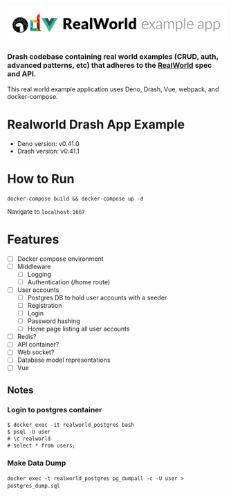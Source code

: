 # ![Drash Example App](logo.png)

### Drash codebase containing real world examples (CRUD, auth, advanced patterns, etc) that adheres to the [RealWorld](https://github.com/gothinkster/realworld-example-apps) spec and API.

This real world example application uses Deno, Drash, Vue, webpack, and docker-compose.

# Realworld Drash App Example

* Deno version: v0.41.0
* Drash version: v0.41.1

# How to Run

`docker-compose build && docker-compose up -d`

Navigate to `localhost:1667`

# Features

- [ ] Docker compose environment
- [ ] Middleware
    - [ ] Logging
    - [ ] Authentication (/home route)
- [ ] User accounts
    - [ ] Postgres DB to hold user accounts with a seeder
    - [ ] Registration
    - [ ] Login
    - [ ] Password hashing
    - [ ] Home page listing all user accounts
- [ ] Redis?
- [ ] API container?
- [ ] Web socket?
- [ ] Database model representations
- [ ] Vue

## Notes

### Login to postgres container

```shell script
$ docker exec -it realworld_postgres bash
$ psql -U user
# \c realworld
# select * from users;
````

### Make Data Dump

`docker exec -t realworld_postgres pg_dumpall -c -U user > postgres_dump.sql`